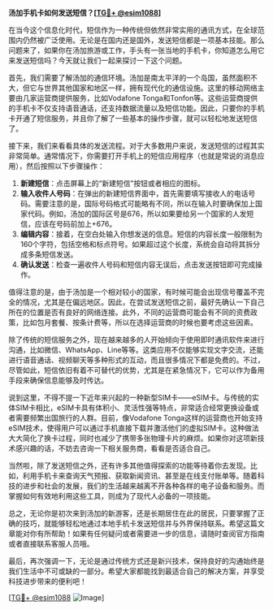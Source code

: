 **汤加手机卡如何发送短信？[[TG💪+ @esim1088](https://t.me/s/esim1088)]**

在当今这个信息化时代，短信作为一种传统但依然非常实用的通讯方式，在全球范围内仍然被广泛使用。无论是在国内还是国外，发送短信都是一项基本技能。那么问题来了，如果你在汤加旅游或工作，手头有一张当地的手机卡，你知道怎么用它来发送短信吗？今天就让我们一起来探讨一下这个问题。

首先，我们需要了解汤加的通信环境。汤加是南太平洋的一个岛国，虽然面积不大，但它与世界其他国家和地区一样，拥有现代化的通信设施。这里的移动网络主要由几家运营商提供服务，比如Vodafone Tonga和Tonfon等。这些运营商提供的手机卡不仅支持语音通话，还支持数据流量以及短信功能。因此，只要你的手机卡开通了短信服务，并且你了解了一些基本的操作步骤，就可以轻松地发送短信了。

接下来，我们来看看具体的发送流程。对于大多数用户来说，发送短信的过程其实非常简单。通常情况下，你需要打开手机上的短信应用程序（也就是常说的消息应用），然后按照以下步骤操作：

1. **新建短信**：点击屏幕上的“新建短信”按钮或者相应的图标。
2. **输入收件人号码**：在弹出的新建短信界面中，首先需要填写接收人的电话号码。需要注意的是，国际号码格式可能略有不同，所以在输入时要确保加上国家代码。例如，汤加的国际区号是676，所以如果要给另一个国家的人发短信，应该在号码前加上+676。
3. **编辑内容**：接着，在空白处输入你想发送的信息。短信的内容长度一般限制为160个字符，包括空格和标点符号。如果超过这个长度，系统会自动将其拆分成多条短信发送。
4. **确认发送**：检查一遍收件人号码和短信内容无误后，点击发送按钮即可完成操作。

值得注意的是，由于汤加是一个相对较小的国家，有时候可能会出现信号覆盖不完全的情况，尤其是在偏远地区。因此，在尝试发送短信之前，最好先确认一下自己所在的位置是否有良好的网络连接。此外，不同的运营商可能会有不同的资费政策，比如包月套餐、按条计费等，所以在选择运营商的时候也要考虑这些因素。

除了传统的短信服务之外，现在越来越多的人开始倾向于使用即时通讯软件来进行沟通，比如微信、WhatsApp、Line等等。这类应用不仅能够实现文字交流，还能进行语音通话、视频聊天等多种形式的互动，而且很多情况下都是免费的。不过，尽管如此，短信依旧有着不可替代的优势，尤其是在紧急情况下，它可以作为备用手段来确保信息能够及时传达。

说到这里，不得不提一下近年来兴起的一种新型SIM卡——eSIM卡。与传统的实体SIM卡相比，eSIM卡具有体积小、灵活性强等特点，非常适合经常更换设备或者需要频繁出国旅行的人群。目前，像Vodafone Tonga这样的运营商也开始支持eSIM技术，使得用户可以通过手机直接下载并激活他们的虚拟SIM卡。这种做法大大简化了换卡过程，同时也减少了携带多张物理卡片的麻烦。如果你对这项新技术感兴趣的话，不妨去咨询一下相关服务商，看看是否适合自己。

当然啦，除了发送短信之外，还有许多其他值得探索的功能等待着你去发现。比如，利用手机卡来查询天气预报、获取新闻资讯、甚至是在线支付账单等。随着科技的进步和社会的发展，我们的生活越来越离不开各种各样的电子设备和服务。而掌握如何有效地利用这些工具，则成为了现代人必备的一项技能。

总之，无论你是初次来到汤加的新游客，还是长期居住在此的居民，只要掌握了正确的技巧，就能够轻松地通过本地手机卡发送短信并与外界保持联系。希望这篇文章能对你有所帮助！如果有任何疑问或者需要进一步的信息，请随时查阅官方指南或者直接联系客服人员哦。

最后，再次强调一下，无论是通过传统方式还是新兴技术，保持良好的沟通始终是我们生活中不可或缺的一部分。希望大家都能找到最适合自己的解决方案，并享受科技进步带来的便利吧！

[[TG💪+ @esim1088](https://t.me/s/esim1088) ![Image](https://i.postimg.cc/4NQfJmqS/Snipaste-2025-05-13-00-14-12.png)]